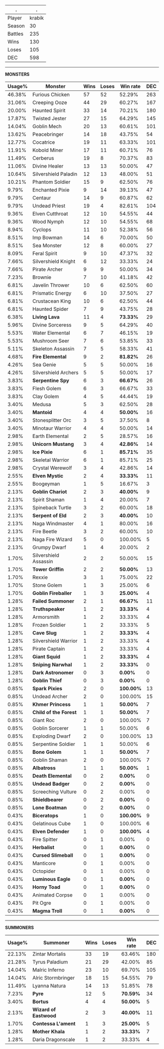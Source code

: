 .|.
|-|-
Player|krabik
Season|30
Battles|235
Wins|130
Loses|105
DEC|598

---
**MONSTERS**

Usage%|Monster|Wins|Loses|Win rate|DEC|
-|-|-|-|-|-|
46.38%|Furious Chicken|57|52|52.29%|263|
31.06%|Creeping Ooze|44|29|60.27%|167|
20.00%|Haunted Spirit|33|14|70.21%|180|
17.87%|Twisted Jester|27|15|64.29%|145|
14.04%|Goblin Mech|20|13|60.61%|101|
13.62%|Peacebringer|14|18|43.75%|54|
12.77%|Cocatrice|19|11|63.33%|101|
11.91%|Kobold Miner|17|11|60.71%|76|
11.49%|Cerberus|19|8|70.37%|83|
11.06%|Divine Healer|13|13|50.00%|47|
10.64%|Silvershield Paladin|12|13|48.00%|51|
10.21%|Phantom Soldier|15|9|62.50%|76|
9.79%|Enchanted Pixie|9|14|39.13%|47|
9.79%|Centaur|14|9|60.87%|62|
9.79%|Undead Priest|19|4|82.61%|104|
9.36%|Elven Cutthroat|12|10|54.55%|44|
9.36%|Wood Nymph|12|10|54.55%|68|
8.94%|Cyclops|11|10|52.38%|56|
8.51%|Imp Bowman|14|6|70.00%|50|
8.51%|Sea Monster|12|8|60.00%|27|
8.09%|Feral Spirit|9|10|47.37%|32|
7.66%|Silvershield Knight|6|12|33.33%|24|
7.66%|Pirate Archer|9|9|50.00%|34|
7.23%|Brownie|7|10|41.18%|42|
6.81%|Javelin Thrower|10|6|62.50%|60|
6.81%|Prismatic Energy|6|10|37.50%|27|
6.81%|Crustacean King|10|6|62.50%|44|
6.81%|Haunted Spider|7|9|43.75%|28|
6.38%|**Living Lava**|11|4|**73.33%**|29|
5.96%|Divine Sorceress|9|5|64.29%|40|
5.53%|Water Elemental|6|7|46.15%|19|
5.53%|Mushroom Seer|7|6|53.85%|33|
5.11%|Skeleton Assassin|7|5|58.33%|41|
4.68%|**Fire Elemental**|9|2|**81.82%**|26|
4.26%|Sea Genie|5|5|50.00%|16|
4.26%|Silvershield Archers|5|5|50.00%|17|
3.83%|**Serpentine Spy**|6|3|**66.67%**|26|
3.83%|Flesh Golem|6|3|66.67%|33|
3.83%|Clay Golem|4|5|44.44%|19|
3.40%|Medusa|5|3|62.50%|28|
3.40%|**Mantoid**|4|4|**50.00%**|16|
3.40%|Stonesplitter Orc|3|5|37.50%|8|
3.40%|Minotaur Warrior|4|4|50.00%|14|
2.98%|Earth Elemental|2|5|28.57%|16|
2.98%|**Unicorn Mustang**|3|4|**42.86%**|14|
2.98%|**Ice Pixie**|6|1|**85.71%**|35|
2.98%|Skeletal Warrior|6|1|85.71%|25|
2.98%|Crystal Werewolf|3|4|42.86%|14|
2.55%|**Elven Mystic**|2|4|**33.33%**|11|
2.55%|Boogeyman|1|5|16.67%|3|
2.13%|**Goblin Chariot**|2|3|**40.00%**|9|
2.13%|Spirit Shaman|1|4|20.00%|7|
2.13%|Spineback Turtle|3|2|60.00%|18|
2.13%|**Serpent of Eld**|2|3|**40.00%**|10|
2.13%|Naga Windmaster|4|1|80.00%|16|
2.13%|Fire Beetle|3|2|60.00%|10|
2.13%|Naga Fire Wizard|5|0|100.00%|5|
2.13%|Grumpy Dwarf|1|4|20.00%|2|
1.70%|Silvershield Assassin|2|2|50.00%|15|
1.70%|**Tower Griffin**|2|2|**50.00%**|13|
1.70%|Rexxie|3|1|75.00%|22|
1.70%|Stone Golem|1|3|25.00%|6|
1.70%|**Goblin Fireballer**|1|3|**25.00%**|4|
1.28%|**Failed Summoner**|2|1|**66.67%**|11|
1.28%|**Truthspeaker**|1|2|**33.33%**|4|
1.28%|Armorsmith|1|2|33.33%|4|
1.28%|Frozen Soldier|1|2|33.33%|5|
1.28%|**Cave Slug**|1|2|**33.33%**|4|
1.28%|Silvershield Warrior|1|2|33.33%|4|
1.28%|Pirate Captain|1|2|33.33%|4|
1.28%|**Giant Squid**|1|2|**33.33%**|4|
1.28%|**Sniping Narwhal**|1|2|**33.33%**|0|
1.28%|**Dark Astronomer**|0|3|**0.00%**|0|
1.28%|**Goblin Thief**|0|3|**0.00%**|0|
0.85%|**Spark Pixies**|2|0|**100.00%**|13|
0.85%|Undead Archer|2|0|100.00%|15|
0.85%|**Khmer Princess**|1|1|**50.00%**|7|
0.85%|**Child of the Forest**|1|1|**50.00%**|7|
0.85%|Giant Roc|2|0|100.00%|7|
0.85%|Goblin Sorcerer|1|1|50.00%|6|
0.85%|Exploding Dwarf|2|0|100.00%|13|
0.85%|Serpentine Soldier|1|1|50.00%|6|
0.85%|**Bone Golem**|1|1|**50.00%**|7|
0.85%|Goblin Shaman|2|0|100.00%|7|
0.85%|**Albatross**|1|1|**50.00%**|1|
0.85%|**Death Elemental**|0|2|**0.00%**|0|
0.85%|**Undead Badger**|0|2|**0.00%**|0|
0.85%|Screeching Vulture|0|2|0.00%|0|
0.85%|**Shieldbearer**|0|2|**0.00%**|0|
0.85%|**Lone Boatman**|0|2|**0.00%**|0|
0.43%|**Biceratops**|1|0|**100.00%**|9|
0.43%|Gelatinous Cube|1|0|100.00%|6|
0.43%|**Elven Defender**|1|0|**100.00%**|4|
0.43%|Fire Spitter|0|1|0.00%|0|
0.43%|**Herbalist**|0|1|**0.00%**|0|
0.43%|**Cursed Slimeball**|0|1|**0.00%**|0|
0.43%|Manticore|0|1|0.00%|0|
0.43%|Octopider|0|1|0.00%|0|
0.43%|**Luminous Eagle**|0|1|**0.00%**|0|
0.43%|**Horny Toad**|0|1|**0.00%**|0|
0.43%|Animated Corpse|0|1|0.00%|0|
0.43%|Pit Ogre|0|1|0.00%|0|
0.43%|**Magma Troll**|0|1|**0.00%**|0|

---
**SUMMONERS**

Usage%|Summoner|Wins|Loses|Win rate|DEC|
-|-|-|-|-|-|
22.13%|Zintar Mortalis|33|19|63.46%|180|
21.28%|Tyrus Paladium|21|29|42.00%|85|
14.04%|Malric Inferno|23|10|69.70%|105|
14.04%|Alric Stormbringer|18|15|54.55%|79|
11.49%|Lyanna Natura|14|13|51.85%|78|
7.23%|**Pyre**|12|5|**70.59%**|34|
3.40%|**Bortus**|4|4|**50.00%**|5|
2.13%|**Wizard of Eastwood**|2|3|**40.00%**|11|
1.70%|**Contessa L'ament**|1|3|**25.00%**|5|
1.28%|**Mother Khala**|1|2|**33.33%**|7|
1.28%|Daria Dragonscale|1|2|33.33%|4|
